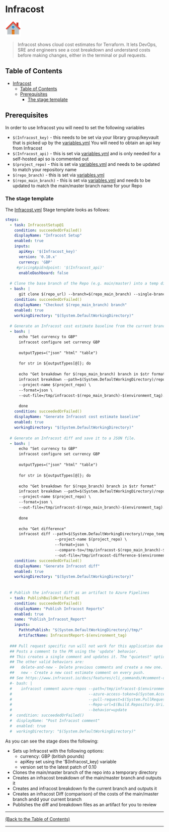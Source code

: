 <!-- Infracost -->
# Infracost #

[![Home][Home_Image]][Code Quality]

> Infracost shows cloud cost estimates for Terraform. It lets DevOps, SRE and engineers see a cost breakdown and understand costs before making changes, either in the terminal or pull requests.

<!-- TABLE OF CONTENTS -->
## Table of Contents ##

- [Infracost](#infracost)
  - [Table of Contents](#table-of-contents)
  - [Prerequisites](#prerequisites)
    - [The stage template](#the-stage-template)

## Prerequisites ##

In order to use Infracost you will need to set the following variables

- `$(Infracost_key)` - this needs to be set via your library group/keyvault that is picked up by the [variables.yml] You will need to obtain an api key from Infracost
- `$(Infracost_api)` - this is set via [variables.yml] and is only needed for a self-hosted api so is commented out
- `$(project_repo)` - this is set via [variables.yml] and needs to be updated to match your repository name
- `$(repo_branch)` - this is set via [variables.yml]
- `$(repo_main_branch)` - this is set via [variables.yml] and needs to be updated to match the main/master branch name for your Repo

### The stage template ###

The [Infracost.yml] Stage template looks as follows:

```yml
steps:
  - task: InfracostSetup@1
    condition: succeededOrFailed()
    displayName: "Infracost Setup"
    enabled: true
    inputs:
      apiKey: '$(Infracost_key)'
      version: '0.10.x'
      currency: 'GBP'
     #pricingApiEndpoint: '$(Infracost_api)'
      enableDashboard: false

  # Clone the base branch of the Repo (e.g. main/master) into a temp directory.
  - bash: |
      git clone $(repo_url) --branch=$(repo_main_branch) --single-branch /tmp/base --config http.extraheader="AUTHORIZATION: bearer $(System.AccessToken)"
    condition: succeededOrFailed()
    displayName: "Checkout $(repo_main_branch) branch"
    enabled: true
    workingDirectory: "$(System.DefaultWorkingDirectory)"

  # Generate an Infracost cost estimate baseline from the current branch, so that Infracost can compare the cost difference.
  - bash: |
      echo "Set currency to GBP"
      infracost configure set currency GBP
      
      outputTypes=("json" "html" "table")

      for str in ${outputTypes[@]}; do

      echo "Get breakdown for $(repo_main_branch) branch in $str format"
      infracost breakdown --path=$(System.DefaultWorkingDirectory)/repo_template/build/terraform \
      --project-name $(project_repo) \
      --format=json \
      --out-file=/tmp/infracost-$(repo_main_branch)-$(environment_tag).$str

      done
    condition: succeededOrFailed()
    displayName: "Generate Infracost cost estimate baseline"
    enabled: true
    workingDirectory: "$(System.DefaultWorkingDirectory)"

  # Generate an Infracost diff and save it to a JSON file.
  - bash: |
      echo "Set currency to GBP"
      infracost configure set currency GBP
      
      outputTypes=("json" "html" "table")

      for str in ${outputTypes[@]}; do

      echo "Get breakdown for $(repo_branch) branch in $str format"
      infracost breakdown --path=$(System.DefaultWorkingDirectory)/repo_template/build/terraform \
      --project-name $(project_repo) \
      --format=json \
      --out-file=/tmp/infracost-$(repo_main_branch)-$(environment_tag).$str

      done

      echo "Get difference"
      infracost diff --path=$(System.DefaultWorkingDirectory)/repo_template/build/terraform \
                      --project-name $(project_repo) \
                      --format=json \
                      --compare-to=/tmp/infracost-$(repo_main_branch)-$(environment_tag).json \
                      --out-file=/tmp/infracost-difference-$(environment_tag).json
    condition: succeededOrFailed()
    displayName: "Generate Infracost diff"
    enabled: true
    workingDirectory: "$(System.DefaultWorkingDirectory)"


  # Publish the infracost diff as an artifact to Azure Pipelines
  - task: PublishBuildArtifacts@1
    condition: succeededOrFailed()
    displayName: "Publish Infracost Reports"
    enabled: true
    name: "Publish_Infracost_Report"
    inputs:
      PathtoPublish: "$(System.DefaultWorkingDirectory)/tmp/"
      ArtifactName: InfracostReport-$(environment_tag)

  ### Pull request specific run will not work for this application due to the use of templates
  ## Posts a comment to the PR using the 'update' behavior.
  ## This creates a single comment and updates it. The "quietest" option.
  ## The other valid behaviors are:
  ##   delete-and-new - Delete previous comments and create a new one.
  ##   new - Create a new cost estimate comment on every push.
  ## See https://www.infracost.io/docs/features/cli_commands/#comment-on-pull-requests for other options.
  #- bash: |
  #    infracost comment azure-repos --path=/tmp/infracost-$(environment_tag).json \
  #                                  --azure-access-token=$(System.AccessToken) \
  #                                  --pull-request=$(System.PullRequest.PullRequestId) \
  #                                  --Repo-url=$(Build.Repository.Uri) \
  #                                  --behavior=update
  #  condition: succeededOrFailed()
  #  displayName: "Post Infracost comment"
  #  enabled: true
  #  workingDirectory: "$(System.DefaultWorkingDirectory)"

  ```

As you can see the stage does the following:

- Sets up Infracost with the following options:
  - currency: GBP (british pounds)
  - apiKey set using the '$(Infracost_key) variable
  - version set to the latest patch of 0.10
- Clones the main/master branch of the repo into a temporary directory
- Creates an infracost breakdown of the main/master branch and outputs it
- Creates and infracost breakdown fo the current branch and outputs it
- Creates an infracost Diff (comparison) of the costs of the main/master branch andd your current branch
- Publishes the diff and breakdown files as an artifact for you to review

---
<!-- Readme Navigation -->
[(Back to the Table of Contents)](#table-of-contents)

---

<!-- MARKDOWN LINKS & IMAGES -->
<!-- https://www.markdownguide.org/basic-syntax/#reference-style-links -->

<!-- Azure Devops Links -->

<!-- BADGES AND SHIELDS -->
[contributors-shield]: https://img.shields.io/github/contributors/othneildrew/Best-README-Template.svg?style=for-the-badge
[forks-shield]: https://img.shields.io/github/forks/othneildrew/Best-README-Template.svg?style=for-the-badge
[issues-shield]: https://img.shields.io/github/issues/othneildrew/Best-README-Template.svg?style=for-the-badge
[license-shield]: https://img.shields.io/github/license/othneildrew/Best-README-Template.svg?style=for-the-badge
[linkedin-shield]: https://img.shields.io/badge/-LinkedIn-black.svg?style=for-the-badge&logo=linkedin&colorB=555
[stars-shield]: https://img.shields.io/github/stars/othneildrew/Best-README-Template.svg?style=for-the-badge

<!-- GITHUB LINKS -->
[contributors-url]: https://github.com/othneildrew/Best-README-Template/graphs/contributors
[forks-url]: https://github.com/othneildrew/Best-README-Template/network/members
[issues-url]: https://github.com/othneildrew/Best-README-Template/issues
[license-url]: https://github.com/othneildrew/Best-README-Template/blob/master/LICENSE.md
[linkedin-url]: https://linkedin.com/in/othneildrew
[stars-url]: https://github.com/othneildrew/Best-README-Template/stargazers

<!-- IMAGES AND ICONS -->
[Home_Image]: ./repo_template-images/home.png
[logo-image]: ./repo_template-images/logo.png
[pipeline-screenshot]: ./repo_template-images/pipeline-screenshot.png
[product-screenshot]: ./repo_template-images/screenshot.png
[teams-icon]: ./repo_template-images/teams.png

<!-- MARKDOWN DOCUMENT LINKS -->
[Blank Readme]: ./BLANK_README.md
[Code Quality]: ./docs/code_quality.md
[Bridgecrew_Checkov]: ./docs/code_quality/bridgecrew_checkov.md
[Checkmarx_KICS]: ./docs/code_quality/checkmarx_kics.md
[GitHub_Super_Linter]: ./docs/code_quality/github_super_linter.md
[Infracost]: ./docs/code_quality/Infracost.md
[License]: ./license.md
[Megalinter]: ./docs/code_quality/megalinter.md
[Mend_Bolt]: ./docs/code_quality/mend_bolt.md
[OWASP]: ./docs/code_quality/owasp.md
[Readme]: ./README.md
[Sonar_Cloud]: ./docs/code_quality/sonar_cloud.md
[Template_updater]: ./docs/code_quality/template_updater.md
[terraform_Compliance]: ./docs/code_quality/terraform_compliance.md
[Terrascan]: ./docs/code_quality/terrascan.md
[TFLint]: ./docs/code_quality/tflint.md
[TFSec]: ./docs/code_quality/tfsec.md
[Usage_Guide.md]: ./docs/usage_guide.md

<!-- CODE QUALITY TEMPLATE LINKS -->
[Checkmarx_KICS.yml]: /repo_template/build/pipelines/repo_template/build/code_quality_templates/checkmarx_kics.yml
[Checkov.yml]: /repo_template/build/pipelines/repo_template/build/code_quality_templates/checkov.yml
[Checkov_baseline_creator.yml]: /repo_template/build/pipelines/repo_template/build/code_quality_templates/checkov_baseline_creator.yml
[GitHub_Super_Linter.yml]: /repo_template/build/pipelines/repo_template/build/code_quality_templates/github_super_linter.yml
[Infracost.yml]: /repo_template/build/pipelines/repo_template/build/code_quality_templates/Infracost.yml
[Mega_Linter.yml]: /repo_template/build/pipelines/repo_template/build/code_quality_templates/mega_linter.yml
[OWASP.yml]: /repo_template/build/pipelines/repo_template/build/code_quality_templates/owasp.yml
[TFComplianceCheck.yml]: /repo_template/build/pipelines/repo_template/build/code_quality_templates/tfcompliancecheck.yml
[template_updater.yml]: /repo_template/build/pipelines/repo_template/build/code_quality_templates/template_updater.yml
[Terrascan.yml]: /repo_template/build/pipelines/repo_template/build/code_quality_templates/terrascan.yml
[TFLint.yml]: /repo_template/build/pipelines/repo_template/build/code_quality_templates/tflint.yml
[TFSec.yml]: /repo_template/build/pipelines/repo_template/build/code_quality_templates/tfsec.yml

<!-- IAC TEMPLATE LINKS-->
[terraform_apply.yml]: /repo_template/build/pipelines/repo_template/build/iac_templates/terraform_apply.yml
[terraform_plan.yml]: /repo_template/build/pipelines/repo_template/build/iac_templates/terraform_plan.yml
[variables.yml]: /repo_template/build/pipelines/repo_template/build/iac_templates/variables.yml

<!-- PIPELINE LINKS -->
[infrastructure.yml]: /repo_template/build/pipelines/infrastructure.yml
[code_quality.yml]: /repo_template/build/pipelines/code_quality.yml

<!-- GitHub stuff-->
<!--
***
*** this is all the github stuff that currently isn't relevant to BCA 
***
-->

<!--
*** Thanks for checking out the Best-README-Template. If you have a suggestion
*** that would make this better, please fork the Repo and create a pull request
*** or simply open an issue with the tag "enhancement".
*** Don't forget to give the project a star!
*** Thanks again! Now go create something AMAZING! :D
-->

<!-- PROJECT SHIELDS -->
<!--
*** I'm using markdown "reference style" links for readability.
*** Reference links are enclosed in brackets [ ] instead of parentheses ( ).
*** See the bottom of this document for the declaration of the reference variables
*** for contributors-url, forks-url, etc. This is an optional, concise syntax you may use.
*** https://www.markdownguide.org/basic-syntax/#reference-style-links
-->
<!--
[![Contributors][contributors-shield]][contributors-url]
[![Forks][forks-shield]][forks-url]
[![Stargazers][stars-shield]][stars-url]
[![Issues][issues-shield]][issues-url]
[![MIT License][license-shield]][license-url]
[![LinkedIn][linkedin-shield]][linkedin-url]
-->
